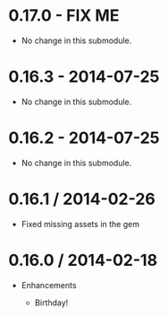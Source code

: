 # 0.17.0 - FIX ME

* No change in this submodule.

# 0.16.3 - 2014-07-25

* No change in this submodule.

# 0.16.2 - 2014-07-25

* No change in this submodule.

# 0.16.1 / 2014-02-26

* Fixed missing assets in the gem

# 0.16.0 / 2014-02-18

* Enhancements

  * Birthday!
